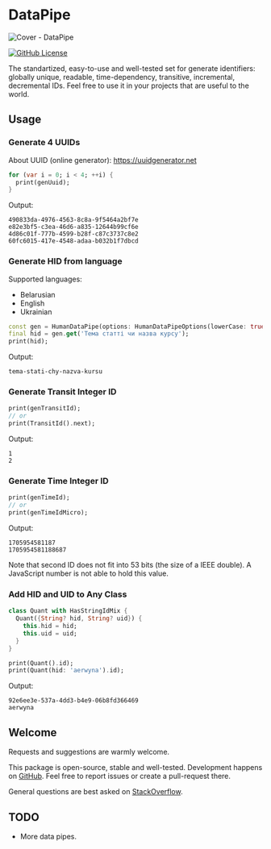 # DataPipe

![Cover - DataPipe](https://raw.githubusercontent.com/signmotion/data_pipe/master/images/cover.webp)

[![GitHub License](https://img.shields.io/badge/license-MIT-blue.svg)](https://raw.githubusercontent.com/signmotion/data_pipe/master/LICENSE)

The standartized, easy-to-use and well-tested set for generate identifiers: globally unique, readable,
time-dependency, transitive, incremental, decremental IDs.
Feel free to use it in your projects that are useful to the world.

## Usage

### Generate 4 UUIDs

About UUID (online generator): <https://uuidgenerator.net>

```dart
for (var i = 0; i < 4; ++i) {
  print(genUuid);
}
```

Output:

```text
490833da-4976-4563-8c8a-9f5464a2bf7e
e82e3bf5-c3ea-46d6-a835-12644b99cf6e
4d86c01f-777b-4599-b28f-c87c3737c8e2
60fc6015-417e-4548-adaa-b032b1f7dbcd
```

### Generate HID from language

Supported languages:

- Belarusian
- English
- Ukrainian

```dart
const gen = HumanDataPipe(options: HumanDataPipeOptions(lowerCase: true));
final hid = gen.get('Тема статті чи назва курсу');
print(hid);
```

Output:

```text
tema-stati-chy-nazva-kursu
```

### Generate Transit Integer ID

```dart
print(genTransitId);
// or
print(TransitId().next);
```

Output:

```text
1
2
```

### Generate Time Integer ID

```dart
print(genTimeId);
// or
print(genTimeIdMicro);
```

Output:

```text
1705954581187
1705954581188687
```

Note that second ID does not fit into 53 bits (the size of a IEEE double). A JavaScript number is not able to hold this value.

### Add HID and UID to Any Class

```dart
class Quant with HasStringIdMix {
  Quant({String? hid, String? uid}) {
    this.hid = hid;
    this.uid = uid;
  }
}

print(Quant().id);
print(Quant(hid: 'aerwyna').id);
```

Output:

```text
92e6ee3e-537a-4dd3-b4e9-06b8fd366469
aerwyna
```

## Welcome

Requests and suggestions are warmly welcome.

This package is open-source, stable and well-tested. Development happens on
[GitHub](https://github.com/signmotion/data_pipe). Feel free to report issues
or create a pull-request there.

General questions are best asked on
[StackOverflow](https://stackoverflow.com/questions/tagged/data_pipe).

## TODO

- More data pipes.
